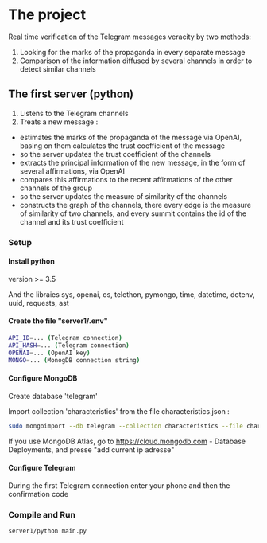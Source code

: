 # The project
Real time verification of the Telegram messages veracity by two methods:
1) Looking for the marks of the propaganda in every separate message
2) Comparison of the information diffused by several channels in order to detect similar channels

## The first server (python)
1) Listens to the Telegram channels
2) Treats a new message :
- estimates the marks of the propaganda of the message via OpenAI, basing on them calculates the trust coefficient of the message 
- so the server updates the trust coefficient of the channels
- extracts the principal information of the new message, in the form of several affirmations, via OpenAI
- compares this affirmations to the recent affirmations of the other channels of the group
- so the server updates the measure of similarity of the channels
- constructs the graph of the channels, there every edge is the measure of similarity of two channels, and every summit contains the id of the channel and its trust coefficient 
  
### Setup
#### Install python 
version >= 3.5 

And the libraies sys, openai, os, telethon, pymongo, time, datetime, dotenv, uuid, requests, ast  
#### Create the file "server1/.env" 
```sh
API_ID=... (Telegram connection)
API_HASH=... (Telegram connection)
OPENAI=... (OpenAI key)
MONGO=... (MonogDB connection string)
```
#### Configure MongoDB

Create database 'telegram'

Import collection 'characteristics' from the file characteristics.json :

```sh
sudo mongoimport --db telegram --collection characteristics --file characteristics.json
```
If you use MongoDB Atlas, go to https://cloud.mongodb.com - Database Deployments, and presse "add current ip adresse"

#### Configure Telegram
During the first Telegram connection enter your phone and then the confirmation code
### Compile and Run
```sh
server1/python main.py
```
